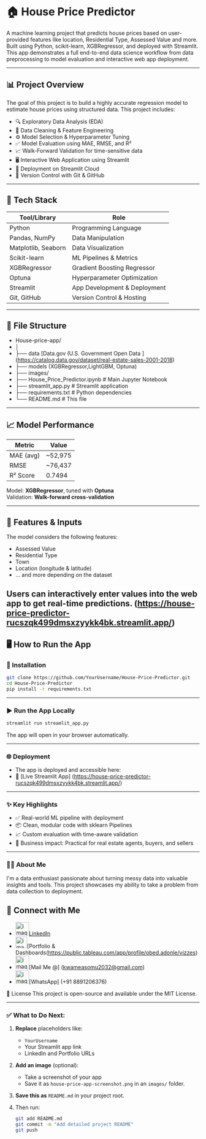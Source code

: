 # 🏠 House Price Predictor

A machine learning project that predicts house prices based on user-provided features like location, Residential Type, Assessed Value and more. 
Built using Python, scikit-learn, XGBRegressor, and deployed with Streamlit. This app demonstrates a full end-to-end data science workflow 
from data preprocessing to model evaluation and interactive web app deployment.

---

## 📊 Project Overview

The goal of this project is to build a highly accurate regression model to estimate house prices using structured data. This project includes:

- 🔍 Exploratory Data Analysis (EDA)
- 🧹 Data Cleaning & Feature Engineering
- ⚙️ Model Selection & Hyperparameter Tuning
- ✅ Model Evaluation using MAE, RMSE, and R²
- 📈 Walk-Forward Validation for time-sensitive data
- 🖥️ Interactive Web Application using Streamlit
- 🚀 Deployment on Streamlit Cloud
- 📁 Version Control with Git & GitHub

---

## 🚀 Tech Stack

| Tool/Library       | Role                                |
|--------------------|-------------------------------------|
| Python             | Programming Language                |
| Pandas, NumPy      | Data Manipulation                   |
| Matplotlib, Seaborn| Data Visualization                  |
| Scikit-learn       | ML Pipelines & Metrics              |
| XGBRegressor       | Gradient Boosting Regressor         |
| Optuna             | Hyperparameter Optimization         |
| Streamlit          | App Development & Deployment        |
| Git, GitHub        | Version Control & Hosting           |

---

## 📁 File Structure
- House-price-app/
- │
- ├── data [Data.gov (U.S. Government Open Data ] (https://catalog.data.gov/dataset/real-estate-sales-2001-2018) 
- ├── models (XGBRegressor,LightGBM, Optuna)
- ├── images/ 
- ├── House_Price_Predictor.ipynb # Main Jupyter Notebook
- ├── streamlit_app.py # Streamlit application
- ├── requirements.txt # Python dependencies
- └── README.md # This file


---

## 📈 Model Performance

| Metric        | Value          |
|---------------|----------------|
| MAE (avg)     | ~52,975        |
| RMSE          | ~76,437        |
| R² Score      | 0.7494         |

Model: **XGBRegressor**, tuned with **Optuna**  
Validation: **Walk-forward cross-validation**

---

## 🧪 Features & Inputs

The model considers the following features:

- Assessed Value
- Residential Type
- Town
- Location (longitude & latitude)
- ... and more depending on the dataset

Users can interactively enter values into the web app to get real-time predictions.
(https://house-price-predictor-rucszqk499dmsxzyykk4bk.streamlit.app/)
---

## 🖥️ How to Run the App

### 🔧 Installation

```bash
git clone https://github.com/YourUsername/House-Price-Predictor.git
cd House-Price-Predictor
pip install -r requirements.txt
```
---
### ▶️ Run the App Locally
```bash
streamlit run streamlit_app.py
```
The app will open in your browser automatically.

---

### 🌐 Deployment
- The app is deployed and accessible here:
- 🔗 [Live Streamlit App] (https://house-price-predictor-rucszqk499dmsxzyykk4bk.streamlit.app/)

---

### ✨ Key Highlights
- ✅ Real-world ML pipeline with deployment
- 📦 Clean, modular code with sklearn Pipelines
- 📈 Custom evaluation with time-aware validation
- 🎯 Business impact: Practical for real estate agents, buyers, and sellers

---
### 🙋‍♂️ About Me
I'm a data enthusiast passionate about turning messy data into valuable insights and tools. 
This project showcases my ability to take a problem from data collection to deployment.

## 🔗 Connect with Me

- <img width="35" height="35" alt="image" src="https://github.com/user-attachments/assets/d41e481f-a8bd-4fd5-888f-9b4b1b519eae" />[LinkedIn](www.linkedin.com/in/obed-adonle-a72298376)
- <img width="30" height="30" alt="image" src="https://github.com/user-attachments/assets/a0c4a449-fb3c-4657-a6d5-7e0559dbe801" />[Portfolio & Dashboards(https://public.tableau.com/app/profile/obed.adonle/vizzes)
- <img width="35" height="35" alt="image" src="https://github.com/user-attachments/assets/49761877-99f2-423c-9e22-7ded6b648ccd" />[Mail Me @] (kwameasomu2032@gmail.com)
- <img width="35" height="35" alt="image" src="https://github.com/user-attachments/assets/787a3e42-6599-48db-9728-49184585d89f" />[WhatsApp] (+91 8891206376)



📄 License
This project is open-source and available under the MIT License.


---

### ✅ What to Do Next:

1. **Replace** placeholders like:
   - `YourUsername`
   - Your Streamlit app link
   - LinkedIn and Portfolio URLs

2. **Add an image** (optional):
   - Take a screenshot of your app
   - Save it as `house-price-app-screenshot.png` in an `images/` folder.

3. **Save this as** `README.md` in your project root.

4. Then run:
   ```bash
   git add README.md
   git commit -m "Add detailed project README"
   git push


